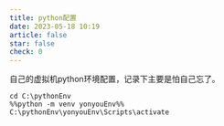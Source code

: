 ```yaml
---
title: python配置
date: 2023-05-18 10:19
article: false
star: false
check: 0
---
```


自己的虚拟机python环境配置，记录下主要是怕自己忘了。

```shell
cd C:\pythonEnv
%%python -m venv yonyouEnv%%
C:\pythonEnv\yonyouEnv\Scripts\activate
```

